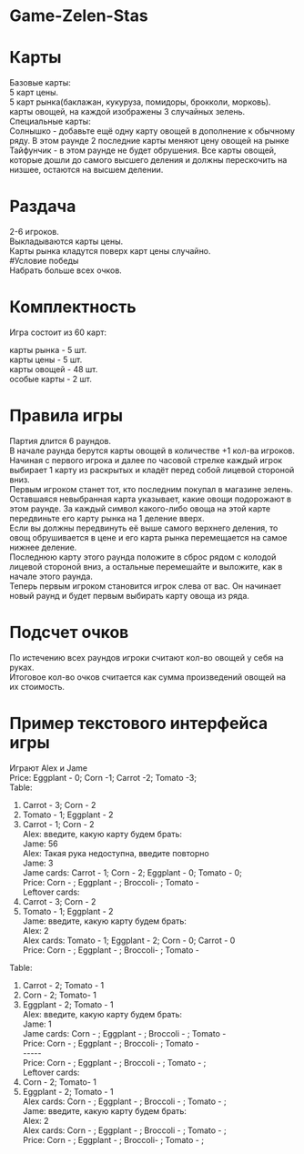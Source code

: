 # Game-Zelen-Stas

# Карты
  Базовые карты:<br />
    5 карт цены. <br />
    5 карт рынка(баклажан, кукуруза, помидоры, брокколи, морковь).<br />
    карты овощей, на каждой изображены 3 случайных зелень.<br />
  Специальные карты:<br />
    Солнышко - добавьте ещё одну карту овощей в дополнение к обычному ряду. В этом раунде 2 последние карты меняют цену овощей на рынке<br />
    Тайфунчик - в этом раунде не будет обрушения. Все карты овощей, которые дошли до самого высшего деления и должны перескочить на низшее, остаются на высшем делении.<br />
# Раздача
  2-6 игроков.<br />
  Выкладываются карты цены.<br />
  Карты рынка кладутся поверх карт цены случайно.<br />
#Условие победы<br />
  Набрать больше всех очков.<br />


# Комплектность
  Игра состоит из 60 карт:<br />
  
  карты рынка - 5 шт.<br />
  карты цены - 5 шт.<br />
  карты овощей - 48 шт.<br />
  особые карты - 2 шт.<br />
# Правила игры
Партия длится 6 раундов.<br />
В начале раунда берутся карты овощей в количестве +1 кол-ва игроков.<br />
Начиная с первого игрока и далее по часовой стрелке каждый игрок выбирает 1 карту из раскрытых и кладёт перед собой лицевой стороной вниз.<br />
Первым игроком станет тот, кто последним покупал в магазине зелень.<br />
Оставшаяся невыбранная карта указывает, какие овощи подорожают в этом раунде. За каждый символ какого-либо овоща на этой карте передвиньте его карту рынка на 1 деление вверх.<br /> Если вы должны передвинуть её выше самого верхнего деления, то овощ обрушивается в цене и его карта рынка перемещается на самое нижнее деление.<br />
Последнюю карту этого раунда положите в сброс рядом с колодой лицевой стороной вниз, а остальные перемешайте и выложите, как в начале этого раунда.<br /> Теперь первым игроком становится игрок слева от вас. Он начинает новый раунд и будет первым выбирать карту овоща из ряда.<br />
# Подсчет очков
По истечению всех раундов игроки считают кол-во овощей у себя на руках.<br />
Итоговое кол-во очков считается как сумма произведений овощей на их стоимость.<br />

# Пример текстового интерфейса игры<br />
Играют Alex и Jame<br />
Price: Eggplant - 0; Corn -1; Carrot -2; Tomato -3;<br />
Table: <br />
1) Carrot - 3; Corn - 2 <br />
2) Tomato - 1; Eggplant - 2<br />
3) Carrot - 1; Corn - 2<br />
Alex: введите, какую карту будем брать: <br />
Jame: 56 <br />
Alex: Такая рука недоступна, введите повторно <br />
Jame: 3 <br />
Jame cards: Carrot - 1; Corn - 2; Eggplant - 0;  Tomato - 0; <br />
Price: Corn - ; Eggplant - ; Broccoli- ; Tomato - <br />
Leftover cards: <br />
1) Carrot - 3; Corn - 2 <br />
2) Tomato - 1; Eggplant - 2<br />
Jame: введите, какую карту будем брать: <br />
Alex: 2<br />
Alex cards: Tomato - 1; Eggplant - 2; Corn - 0; Carrot - 0 <br />
Price: Corn - ; Eggplant - ; Broccoli- ; Tomato - <br />

Table: <br />
1) Carrot - 2; Tomato - 1<br />
2) Corn - 2; Tomato- 1<br />
3) Eggplant - 2; Tomato - 1<br />
Alex: введите, какую карту будем брать: <br />
Jame: 1<br />
Jame cards: Corn - ; Eggplant - ; Broccoli - ; Tomato - <br />
Price: Corn - ; Eggplant - ; Broccoli- ; Tomato - <br />
-----<br />
Price: Corn - ; Eggplant - ; Broccoli - ; Tomato - ;<br />
Leftover cards:<br />
2) Corn - 2; Tomato- 1<br />
3) Eggplant - 2; Tomato - 1<br />
Alex cards: Corn - ; Eggplant - ; Broccoli - ; Tomato - ;<br />
Jame: введите, какую карту будем брать: <br />
Alex: 2<br />
Alex cards: Corn - ; Eggplant - ; Broccoli - ; Tomato - ;<br />
Price: Corn - ; Eggplant - ; Broccoli- ; Tomato - ;<br />


